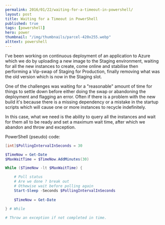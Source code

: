 ```yaml
---
permalink: 2016/01/22/waiting-for-a-timeout-in-powershell/
layout: post
title: Waiting for a Timeout in PowerShell
published: true
tags: [powershell]
hero: power
thumbnail: "/img/thumbnails/parcel-420x255.webp"
alttext: powershell
---
```


I've been working on continuous deployment of an application to Azure which we do by
uploading a new image to the Staging environment, waiting for all the new instances to
create, come online and stabilise then performing a Vip-swap of Staging for Production,
finally removing what was the old version which is now in the Staging slot.

One of the challenges was waiting for a "reasonable" amount of time for things to settle down
before either doing the swap or abandoning the deployment and flagging an error. Often if
there is a problem with the new build it's because there is a missing dependency or a
mistake in the startup scripts which will cause one or more instances to recycle indefinitely.

In this case, what we need is the ability to query all the instances and wait for them all to be ready
and set a maximum wait time, after which we abandon and throw and exception.

PowerShell (pseudo) code:

```powershell
[int]$PollingIntervalInSeconds = 30

$TimeNow = Get-Date
$MaxWaitTime = $TimeNow.AddMinutes(30)

While ($TimeNow -lt $MaxWaitTime) {

	# Poll status
	# Are we done ? break out
	# Othewise wait before polling again	
	Start-Sleep -Seconds $PollingIntervalInSeconds
	
	$TimeNow = Get-Date
	
} # While

# Throw an exception if not completed in time.
```
